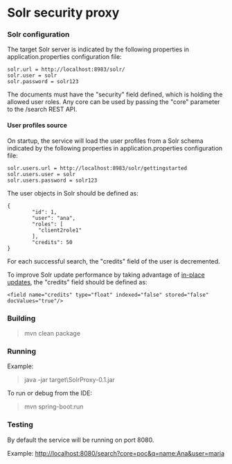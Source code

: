 # Solr security proxy

### Solr configuration

The target Solr server is indicated by the following properties in application.properties configuration file:
```
solr.url = http://localhost:8983/solr/
solr.user = solr
solr.password = solr123
```
The documents must have the "security" field defined, which is holding the allowed user roles.
Any core can be used by passing the "core" parameter to the /search REST API. 

#### User profiles source
On startup, the service will load the user profiles from a Solr schema indicated by the following properties in application.properties configuration file:
```
solr.users.url = http://localhost:8983/solr/gettingstarted
solr.users.user = solr
solr.users.password = solr123
``` 
The user objects in Solr should be defined as:
```
{
        "id": 1,
        "user": "ana",
        "roles": [
          "client2role1"
        ],
        "credits": 50
}
```
For each successful search, the "credits" field of the user is decremented.

To improve Solr update performance by taking advantage of [in-place updates](https://lucene.apache.org/solr/guide/6_6/updating-parts-of-documents.html), the "credits" field should be defined as:
```
<field name="credits" type="float" indexed="false" stored="false" docValues="true"/>
```  

### Building
> mvn clean package

### Running
Example:
> java -jar target\SolrProxy-0.1.jar

To run or debug from the IDE:
> mvn spring-boot:run

### Testing
By default the service will be running on port 8080.

Example: [http://localhost:8080/search?core=poc&q=name:Ana&user=maria]()
